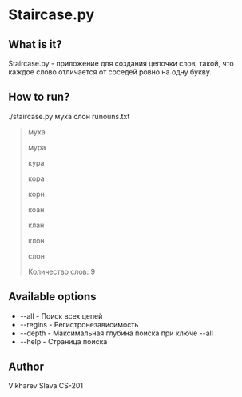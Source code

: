 Staircase.py
============

What is it?
-----------
Staircase.py - приложение для создания цепочки слов,
такой, что каждое слово отличается от соседей
ровно на одну букву.

How to run?
-----------
./staircase.py муха слон runouns.txt
> муха
>
> мура
>
> кура
>
> кора
>
> корн
>
> коан
>
> клан
>
> клон
>
> слон
>
> Количество слов: 9

Available options
-----------------
+ --all          - Поиск всех цепей
+ --regins       - Регистронезависимость
+ --depth <int>  - Максимальная глубина поиска при ключе --all
+ --help         - Страница поиска

Author
------
Vikharev Slava CS-201
